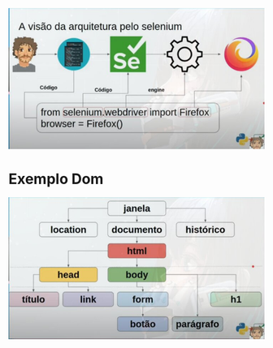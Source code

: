![Arquitetura](./primeiraAutomacao/arquitetura.jpg)

# Exemplo Dom
![Dom](./primeiraAutomacao/Dom.jpg)